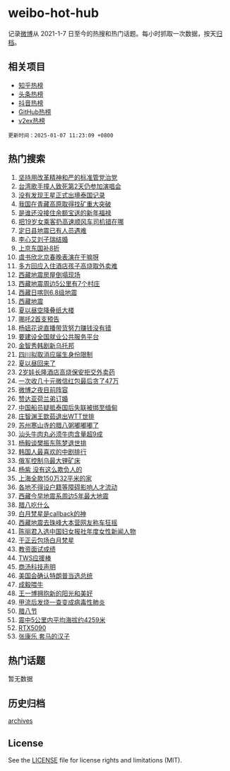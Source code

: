 # weibo-hot-hub

记录[微博](https://www.weibo.com)从 2021-1-7 日至今的热搜和热门话题。每小时抓取一次数据，按天[归档](archives)。

## 相关项目

- [知乎热榜](https://github.com/lonnyzhang423/zhihu-hot-hub)
- [头条热榜](https://github.com/lonnyzhang423/toutiao-hot-hub)
- [抖音热榜](https://github.com/lonnyzhang423/douyin-hot-hub)
- [GitHub热榜](https://github.com/lonnyzhang423/github-hot-hub)
- [v2ex热榜](https://github.com/lonnyzhang423/v2ex-hot-hub)


`更新时间：2025-01-07 11:23:09 +0800`

## 热门搜索

1. [坚持用改革精神和严的标准管党治党](https://m.weibo.cn/search?containerid=100103type%3D1%26t%3D10%26q%3D%23%E5%9D%9A%E6%8C%81%E7%94%A8%E6%94%B9%E9%9D%A9%E7%B2%BE%E7%A5%9E%E5%92%8C%E4%B8%A5%E7%9A%84%E6%A0%87%E5%87%86%E7%AE%A1%E5%85%9A%E6%B2%BB%E5%85%9A%23&stream_entry_id=51&isnewpage=1&extparam=seat%3D1%26cate%3D10103%26q%3D%2523%25E5%259D%259A%25E6%258C%2581%25E7%2594%25A8%25E6%2594%25B9%25E9%259D%25A9%25E7%25B2%25BE%25E7%25A5%259E%25E5%2592%258C%25E4%25B8%25A5%25E7%259A%2584%25E6%25A0%2587%25E5%2587%2586%25E7%25AE%25A1%25E5%2585%259A%25E6%25B2%25BB%25E5%2585%259A%2523%26filter_type%3Drealtimehot%26stream_entry_id%3D51%26pos%3D0%26c_type%3D51%26dgr%3D0%26display_time%3D1736220187%26pre_seqid%3D17362201879320888126)
1. [台湾歌手撞人致死第2天仍参加演唱会](https://m.weibo.cn/search?containerid=100103type%3D1%26t%3D10%26q%3D%23%E5%8F%B0%E6%B9%BE%E6%AD%8C%E6%89%8B%E6%92%9E%E4%BA%BA%E8%87%B4%E6%AD%BB%E7%AC%AC2%E5%A4%A9%E4%BB%8D%E5%8F%82%E5%8A%A0%E6%BC%94%E5%94%B1%E4%BC%9A%23&stream_entry_id=31&isnewpage=1&extparam=seat%3D1%26cate%3D5001%26realpos%3D1%26flag%3D1%26stream_entry_id%3D31%26lcate%3D5001%26band_rank%3D1%26q%3D%2523%25E5%258F%25B0%25E6%25B9%25BE%25E6%25AD%258C%25E6%2589%258B%25E6%2592%259E%25E4%25BA%25BA%25E8%2587%25B4%25E6%25AD%25BB%25E7%25AC%25AC2%25E5%25A4%25A9%25E4%25BB%258D%25E5%258F%2582%25E5%258A%25A0%25E6%25BC%2594%25E5%2594%25B1%25E4%25BC%259A%2523%26dgr%3D0%26c_type%3D31%26pos%3D0%26filter_type%3Drealtimehot%26display_time%3D1736220187%26pre_seqid%3D17362201879320888126)
1. [没有发现王星正式出境泰国记录](https://m.weibo.cn/search?containerid=100103type%3D1%26t%3D10%26q%3D%23%E6%B2%A1%E6%9C%89%E5%8F%91%E7%8E%B0%E7%8E%8B%E6%98%9F%E6%AD%A3%E5%BC%8F%E5%87%BA%E5%A2%83%E6%B3%B0%E5%9B%BD%E8%AE%B0%E5%BD%95%23&stream_entry_id=31&isnewpage=1&extparam=seat%3D1%26cate%3D5001%26realpos%3D2%26flag%3D1%26stream_entry_id%3D31%26lcate%3D5001%26band_rank%3D2%26q%3D%2523%25E6%25B2%25A1%25E6%259C%2589%25E5%258F%2591%25E7%258E%25B0%25E7%258E%258B%25E6%2598%259F%25E6%25AD%25A3%25E5%25BC%258F%25E5%2587%25BA%25E5%25A2%2583%25E6%25B3%25B0%25E5%259B%25BD%25E8%25AE%25B0%25E5%25BD%2595%2523%26dgr%3D0%26c_type%3D31%26pos%3D1%26filter_type%3Drealtimehot%26display_time%3D1736220187%26pre_seqid%3D17362201879320888126)
1. [我国在青藏高原取得找矿重大突破](https://m.weibo.cn/search?containerid=100103type%3D1%26t%3D10%26q%3D%23%E6%88%91%E5%9B%BD%E5%9C%A8%E9%9D%92%E8%97%8F%E9%AB%98%E5%8E%9F%E5%8F%96%E5%BE%97%E6%89%BE%E7%9F%BF%E9%87%8D%E5%A4%A7%E7%AA%81%E7%A0%B4%23&stream_entry_id=31&isnewpage=1&extparam=seat%3D1%26cate%3D5001%26realpos%3D3%26flag%3D0%26stream_entry_id%3D31%26lcate%3D5001%26band_rank%3D3%26q%3D%2523%25E6%2588%2591%25E5%259B%25BD%25E5%259C%25A8%25E9%259D%2592%25E8%2597%258F%25E9%25AB%2598%25E5%258E%259F%25E5%258F%2596%25E5%25BE%2597%25E6%2589%25BE%25E7%259F%25BF%25E9%2587%258D%25E5%25A4%25A7%25E7%25AA%2581%25E7%25A0%25B4%2523%26dgr%3D0%26c_type%3D31%26pos%3D2%26filter_type%3Drealtimehot%26display_time%3D1736220187%26pre_seqid%3D17362201879320888126)
1. [是谁还没接住余额宝送的新年福禄](https://m.weibo.cn/search?containerid=100103type%3D1%26t%3D10%26q%3D%23%E6%98%AF%E8%B0%81%E8%BF%98%E6%B2%A1%E6%8E%A5%E4%BD%8F%E4%BD%99%E9%A2%9D%E5%AE%9D%E9%80%81%E7%9A%84%E6%96%B0%E5%B9%B4%E7%A6%8F%E7%A6%84%23&stream_entry_id=31&isnewpage=1&extparam=seat%3D1%26cate%3D5001%26stream_entry_id%3D31%26lcate%3D5001%26is_ad_pos%3D1%26c_type%3D31%26topic_ad%3D1%26band_rank%3D4%26filter_type%3Drealtimehot%26dgr%3D0%26pos%3D3%26adid%3D271838%26q%3D%2523%25E6%2598%25AF%25E8%25B0%2581%25E8%25BF%2598%25E6%25B2%25A1%25E6%258E%25A5%25E4%25BD%258F%25E4%25BD%2599%25E9%25A2%259D%25E5%25AE%259D%25E9%2580%2581%25E7%259A%2584%25E6%2596%25B0%25E5%25B9%25B4%25E7%25A6%258F%25E7%25A6%2584%2523%26display_time%3D1736220187%26pre_seqid%3D17362201879320888126)
1. [把19岁女乘客扔高速顺风车司机错在哪](https://m.weibo.cn/search?containerid=100103type%3D1%26t%3D10%26q%3D%23%E6%8A%8A19%E5%B2%81%E5%A5%B3%E4%B9%98%E5%AE%A2%E6%89%94%E9%AB%98%E9%80%9F%E9%A1%BA%E9%A3%8E%E8%BD%A6%E5%8F%B8%E6%9C%BA%E9%94%99%E5%9C%A8%E5%93%AA%23&stream_entry_id=31&isnewpage=1&extparam=seat%3D1%26cate%3D5001%26realpos%3D4%26flag%3D1%26stream_entry_id%3D31%26lcate%3D5001%26band_rank%3D4%26q%3D%2523%25E6%258A%258A19%25E5%25B2%2581%25E5%25A5%25B3%25E4%25B9%2598%25E5%25AE%25A2%25E6%2589%2594%25E9%25AB%2598%25E9%2580%259F%25E9%25A1%25BA%25E9%25A3%258E%25E8%25BD%25A6%25E5%258F%25B8%25E6%259C%25BA%25E9%2594%2599%25E5%259C%25A8%25E5%2593%25AA%2523%26dgr%3D0%26c_type%3D31%26pos%3D4%26filter_type%3Drealtimehot%26display_time%3D1736220187%26pre_seqid%3D17362201879320888126)
1. [定日县地震已有人员遇难](https://m.weibo.cn/search?containerid=100103type%3D1%26t%3D10%26q%3D%23%E5%AE%9A%E6%97%A5%E5%8E%BF%E5%9C%B0%E9%9C%87%E5%B7%B2%E6%9C%89%E4%BA%BA%E5%91%98%E9%81%87%E9%9A%BE%23&stream_entry_id=31&isnewpage=1&extparam=seat%3D1%26cate%3D5001%26realpos%3D5%26flag%3D1%26stream_entry_id%3D31%26lcate%3D5001%26band_rank%3D5%26q%3D%2523%25E5%25AE%259A%25E6%2597%25A5%25E5%258E%25BF%25E5%259C%25B0%25E9%259C%2587%25E5%25B7%25B2%25E6%259C%2589%25E4%25BA%25BA%25E5%2591%2598%25E9%2581%2587%25E9%259A%25BE%2523%26dgr%3D0%26c_type%3D31%26pos%3D5%26filter_type%3Drealtimehot%26display_time%3D1736220187%26pre_seqid%3D17362201879320888126)
1. [李心艾刘子瑞结婚](https://m.weibo.cn/search?containerid=100103type%3D1%26t%3D10%26q%3D%23%E6%9D%8E%E5%BF%83%E8%89%BE%E5%88%98%E5%AD%90%E7%91%9E%E7%BB%93%E5%A9%9A%23&stream_entry_id=31&isnewpage=1&extparam=seat%3D1%26cate%3D5001%26realpos%3D6%26flag%3D2%26stream_entry_id%3D31%26lcate%3D5001%26band_rank%3D6%26q%3D%2523%25E6%259D%258E%25E5%25BF%2583%25E8%2589%25BE%25E5%2588%2598%25E5%25AD%2590%25E7%2591%259E%25E7%25BB%2593%25E5%25A9%259A%2523%26dgr%3D0%26c_type%3D31%26pos%3D6%26filter_type%3Drealtimehot%26display_time%3D1736220187%26pre_seqid%3D17362201879320888126)
1. [上京东国补8折](https://m.weibo.cn/search?containerid=100103type%3D1%26t%3D10%26q%3D%23%E4%B8%8A%E4%BA%AC%E4%B8%9C%E5%9B%BD%E8%A1%A58%E6%8A%98%23&stream_entry_id=31&isnewpage=1&extparam=seat%3D1%26cate%3D5001%26stream_entry_id%3D31%26lcate%3D5001%26is_ad_pos%3D1%26c_type%3D31%26topic_ad%3D1%26band_rank%3D7%26filter_type%3Drealtimehot%26dgr%3D0%26pos%3D7%26adid%3D271836%26q%3D%2523%25E4%25B8%258A%25E4%25BA%25AC%25E4%25B8%259C%25E5%259B%25BD%25E8%25A1%25A58%25E6%258A%2598%2523%26display_time%3D1736220187%26pre_seqid%3D17362201879320888126)
1. [虞书欣北京春晚表演在干嘛呀](https://m.weibo.cn/search?containerid=100103type%3D1%26t%3D10%26q%3D%E8%99%9E%E4%B9%A6%E6%AC%A3%E5%8C%97%E4%BA%AC%E6%98%A5%E6%99%9A%E8%A1%A8%E6%BC%94%E5%9C%A8%E5%B9%B2%E5%98%9B%E5%91%80&stream_entry_id=31&isnewpage=1&extparam=seat%3D1%26cate%3D5001%26realpos%3D7%26flag%3D1%26stream_entry_id%3D31%26lcate%3D5001%26band_rank%3D7%26q%3D%25E8%2599%259E%25E4%25B9%25A6%25E6%25AC%25A3%25E5%258C%2597%25E4%25BA%25AC%25E6%2598%25A5%25E6%2599%259A%25E8%25A1%25A8%25E6%25BC%2594%25E5%259C%25A8%25E5%25B9%25B2%25E5%2598%259B%25E5%2591%2580%26dgr%3D0%26c_type%3D31%26pos%3D8%26filter_type%3Drealtimehot%26display_time%3D1736220187%26pre_seqid%3D17362201879320888126)
1. [多方回应入住酒店孩子高烧取外卖难](https://m.weibo.cn/search?containerid=100103type%3D1%26t%3D10%26q%3D%23%E5%A4%9A%E6%96%B9%E5%9B%9E%E5%BA%94%E5%85%A5%E4%BD%8F%E9%85%92%E5%BA%97%E5%AD%A9%E5%AD%90%E9%AB%98%E7%83%A7%E5%8F%96%E5%A4%96%E5%8D%96%E9%9A%BE%23&stream_entry_id=31&isnewpage=1&extparam=seat%3D1%26cate%3D5001%26realpos%3D8%26flag%3D0%26stream_entry_id%3D31%26lcate%3D5001%26band_rank%3D8%26q%3D%2523%25E5%25A4%259A%25E6%2596%25B9%25E5%259B%259E%25E5%25BA%2594%25E5%2585%25A5%25E4%25BD%258F%25E9%2585%2592%25E5%25BA%2597%25E5%25AD%25A9%25E5%25AD%2590%25E9%25AB%2598%25E7%2583%25A7%25E5%258F%2596%25E5%25A4%2596%25E5%258D%2596%25E9%259A%25BE%2523%26dgr%3D0%26c_type%3D31%26pos%3D9%26filter_type%3Drealtimehot%26display_time%3D1736220187%26pre_seqid%3D17362201879320888126)
1. [西藏地震房屋倒塌现场](https://m.weibo.cn/search?containerid=100103type%3D1%26t%3D10%26q%3D%23%E8%A5%BF%E8%97%8F%E5%9C%B0%E9%9C%87%E6%88%BF%E5%B1%8B%E5%80%92%E5%A1%8C%E7%8E%B0%E5%9C%BA%23&stream_entry_id=31&isnewpage=1&extparam=seat%3D1%26cate%3D5001%26realpos%3D9%26flag%3D1%26stream_entry_id%3D31%26lcate%3D5001%26band_rank%3D9%26q%3D%2523%25E8%25A5%25BF%25E8%2597%258F%25E5%259C%25B0%25E9%259C%2587%25E6%2588%25BF%25E5%25B1%258B%25E5%2580%2592%25E5%25A1%258C%25E7%258E%25B0%25E5%259C%25BA%2523%26dgr%3D0%26c_type%3D31%26pos%3D10%26filter_type%3Drealtimehot%26display_time%3D1736220187%26pre_seqid%3D17362201879320888126)
1. [西藏地震周边5公里有7个村庄](https://m.weibo.cn/search?containerid=100103type%3D1%26t%3D10%26q%3D%23%E8%A5%BF%E8%97%8F%E5%9C%B0%E9%9C%87%E5%91%A8%E8%BE%B95%E5%85%AC%E9%87%8C%E6%9C%897%E4%B8%AA%E6%9D%91%E5%BA%84%23&stream_entry_id=31&isnewpage=1&extparam=seat%3D1%26cate%3D5001%26realpos%3D10%26flag%3D1%26stream_entry_id%3D31%26lcate%3D5001%26band_rank%3D10%26q%3D%2523%25E8%25A5%25BF%25E8%2597%258F%25E5%259C%25B0%25E9%259C%2587%25E5%2591%25A8%25E8%25BE%25B95%25E5%2585%25AC%25E9%2587%258C%25E6%259C%25897%25E4%25B8%25AA%25E6%259D%2591%25E5%25BA%2584%2523%26dgr%3D0%26c_type%3D31%26pos%3D11%26filter_type%3Drealtimehot%26display_time%3D1736220187%26pre_seqid%3D17362201879320888126)
1. [西藏日喀则6.8级地震](https://m.weibo.cn/search?containerid=100103type%3D1%26t%3D10%26q%3D%23%E8%A5%BF%E8%97%8F%E6%97%A5%E5%96%80%E5%88%996.8%E7%BA%A7%E5%9C%B0%E9%9C%87%23&stream_entry_id=31&isnewpage=1&extparam=seat%3D1%26cate%3D5001%26realpos%3D11%26flag%3D2%26stream_entry_id%3D31%26lcate%3D5001%26band_rank%3D11%26q%3D%2523%25E8%25A5%25BF%25E8%2597%258F%25E6%2597%25A5%25E5%2596%2580%25E5%2588%25996.8%25E7%25BA%25A7%25E5%259C%25B0%25E9%259C%2587%2523%26dgr%3D0%26c_type%3D31%26pos%3D12%26filter_type%3Drealtimehot%26display_time%3D1736220187%26pre_seqid%3D17362201879320888126)
1. [西藏地震](https://m.weibo.cn/search?containerid=100103type%3D1%26t%3D10%26q%3D%E8%A5%BF%E8%97%8F%E5%9C%B0%E9%9C%87&stream_entry_id=31&isnewpage=1&extparam=seat%3D1%26cate%3D5001%26realpos%3D12%26flag%3D0%26stream_entry_id%3D31%26lcate%3D5001%26band_rank%3D12%26q%3D%25E8%25A5%25BF%25E8%2597%258F%25E5%259C%25B0%25E9%259C%2587%26dgr%3D0%26c_type%3D31%26pos%3D13%26filter_type%3Drealtimehot%26display_time%3D1736220187%26pre_seqid%3D17362201879320888126)
1. [夏以昼空降叠纸大楼](https://m.weibo.cn/search?containerid=100103type%3D1%26t%3D10%26q%3D%23%E5%A4%8F%E4%BB%A5%E6%98%BC%E7%A9%BA%E9%99%8D%E5%8F%A0%E7%BA%B8%E5%A4%A7%E6%A5%BC%23&stream_entry_id=31&isnewpage=1&extparam=seat%3D1%26cate%3D5001%26realpos%3D13%26flag%3D1%26stream_entry_id%3D31%26lcate%3D5001%26band_rank%3D13%26q%3D%2523%25E5%25A4%258F%25E4%25BB%25A5%25E6%2598%25BC%25E7%25A9%25BA%25E9%2599%258D%25E5%258F%25A0%25E7%25BA%25B8%25E5%25A4%25A7%25E6%25A5%25BC%2523%26dgr%3D0%26c_type%3D31%26pos%3D14%26filter_type%3Drealtimehot%26display_time%3D1736220187%26pre_seqid%3D17362201879320888126)
1. [哪吒2首支预告](https://m.weibo.cn/search?containerid=100103type%3D1%26t%3D10%26q%3D%23%E5%93%AA%E5%90%922%E9%A6%96%E6%94%AF%E9%A2%84%E5%91%8A%23&stream_entry_id=31&isnewpage=1&extparam=seat%3D1%26cate%3D5001%26realpos%3D14%26flag%3D1%26stream_entry_id%3D31%26lcate%3D5001%26band_rank%3D14%26q%3D%2523%25E5%2593%25AA%25E5%2590%25922%25E9%25A6%2596%25E6%2594%25AF%25E9%25A2%2584%25E5%2591%258A%2523%26dgr%3D0%26c_type%3D31%26pos%3D15%26filter_type%3Drealtimehot%26display_time%3D1736220187%26pre_seqid%3D17362201879320888126)
1. [杨妞花说直播带货努力赚钱没有错](https://m.weibo.cn/search?containerid=100103type%3D1%26t%3D10%26q%3D%23%E6%9D%A8%E5%A6%9E%E8%8A%B1%E8%AF%B4%E7%9B%B4%E6%92%AD%E5%B8%A6%E8%B4%A7%E5%8A%AA%E5%8A%9B%E8%B5%9A%E9%92%B1%E6%B2%A1%E6%9C%89%E9%94%99%23&stream_entry_id=31&isnewpage=1&extparam=seat%3D1%26cate%3D5001%26realpos%3D15%26flag%3D1%26stream_entry_id%3D31%26lcate%3D5001%26band_rank%3D15%26q%3D%2523%25E6%259D%25A8%25E5%25A6%259E%25E8%258A%25B1%25E8%25AF%25B4%25E7%259B%25B4%25E6%2592%25AD%25E5%25B8%25A6%25E8%25B4%25A7%25E5%258A%25AA%25E5%258A%259B%25E8%25B5%259A%25E9%2592%25B1%25E6%25B2%25A1%25E6%259C%2589%25E9%2594%2599%2523%26dgr%3D0%26c_type%3D31%26pos%3D16%26filter_type%3Drealtimehot%26display_time%3D1736220187%26pre_seqid%3D17362201879320888126)
1. [要建设全国就业公共服务平台](https://m.weibo.cn/search?containerid=100103type%3D1%26t%3D10%26q%3D%23%E8%A6%81%E5%BB%BA%E8%AE%BE%E5%85%A8%E5%9B%BD%E5%B0%B1%E4%B8%9A%E5%85%AC%E5%85%B1%E6%9C%8D%E5%8A%A1%E5%B9%B3%E5%8F%B0%23&stream_entry_id=31&isnewpage=1&extparam=seat%3D1%26cate%3D5001%26realpos%3D16%26flag%3D1%26stream_entry_id%3D31%26lcate%3D5001%26band_rank%3D16%26q%3D%2523%25E8%25A6%2581%25E5%25BB%25BA%25E8%25AE%25BE%25E5%2585%25A8%25E5%259B%25BD%25E5%25B0%25B1%25E4%25B8%259A%25E5%2585%25AC%25E5%2585%25B1%25E6%259C%258D%25E5%258A%25A1%25E5%25B9%25B3%25E5%258F%25B0%2523%26dgr%3D0%26c_type%3D31%26pos%3D17%26filter_type%3Drealtimehot%26display_time%3D1736220187%26pre_seqid%3D17362201879320888126)
1. [金智秀韩剧新乌托邦](https://m.weibo.cn/search?containerid=100103type%3D1%26t%3D10%26q%3D%E9%87%91%E6%99%BA%E7%A7%80%E9%9F%A9%E5%89%A7%E6%96%B0%E4%B9%8C%E6%89%98%E9%82%A6&stream_entry_id=31&isnewpage=1&extparam=seat%3D1%26cate%3D5001%26realpos%3D17%26flag%3D1%26stream_entry_id%3D31%26lcate%3D5001%26band_rank%3D17%26q%3D%25E9%2587%2591%25E6%2599%25BA%25E7%25A7%2580%25E9%259F%25A9%25E5%2589%25A7%25E6%2596%25B0%25E4%25B9%258C%25E6%2589%2598%25E9%2582%25A6%26dgr%3D0%26c_type%3D31%26pos%3D18%26filter_type%3Drealtimehot%26display_time%3D1736220187%26pre_seqid%3D17362201879320888126)
1. [四川拟取消应届生身份限制](https://m.weibo.cn/search?containerid=100103type%3D1%26t%3D10%26q%3D%23%E5%9B%9B%E5%B7%9D%E6%8B%9F%E5%8F%96%E6%B6%88%E5%BA%94%E5%B1%8A%E7%94%9F%E8%BA%AB%E4%BB%BD%E9%99%90%E5%88%B6%23&stream_entry_id=31&isnewpage=1&extparam=seat%3D1%26cate%3D5001%26realpos%3D18%26flag%3D1%26stream_entry_id%3D31%26lcate%3D5001%26band_rank%3D18%26q%3D%2523%25E5%259B%259B%25E5%25B7%259D%25E6%258B%259F%25E5%258F%2596%25E6%25B6%2588%25E5%25BA%2594%25E5%25B1%258A%25E7%2594%259F%25E8%25BA%25AB%25E4%25BB%25BD%25E9%2599%2590%25E5%2588%25B6%2523%26dgr%3D0%26c_type%3D31%26pos%3D19%26filter_type%3Drealtimehot%26display_time%3D1736220187%26pre_seqid%3D17362201879320888126)
1. [夏以昼回来了](https://m.weibo.cn/search?containerid=100103type%3D1%26t%3D10%26q%3D%E5%A4%8F%E4%BB%A5%E6%98%BC%E5%9B%9E%E6%9D%A5%E4%BA%86&stream_entry_id=31&isnewpage=1&extparam=seat%3D1%26cate%3D5001%26realpos%3D19%26flag%3D1%26stream_entry_id%3D31%26lcate%3D5001%26band_rank%3D19%26q%3D%25E5%25A4%258F%25E4%25BB%25A5%25E6%2598%25BC%25E5%259B%259E%25E6%259D%25A5%25E4%25BA%2586%26dgr%3D0%26c_type%3D31%26pos%3D20%26filter_type%3Drealtimehot%26display_time%3D1736220187%26pre_seqid%3D17362201879320888126)
1. [2岁娃长隆酒店高烧保安拒交外卖药](https://m.weibo.cn/search?containerid=100103type%3D1%26t%3D10%26q%3D%232%E5%B2%81%E5%A8%83%E9%95%BF%E9%9A%86%E9%85%92%E5%BA%97%E9%AB%98%E7%83%A7%E4%BF%9D%E5%AE%89%E6%8B%92%E4%BA%A4%E5%A4%96%E5%8D%96%E8%8D%AF%23&stream_entry_id=31&isnewpage=1&extparam=seat%3D1%26cate%3D5001%26realpos%3D20%26flag%3D0%26stream_entry_id%3D31%26lcate%3D5001%26band_rank%3D20%26q%3D%25232%25E5%25B2%2581%25E5%25A8%2583%25E9%2595%25BF%25E9%259A%2586%25E9%2585%2592%25E5%25BA%2597%25E9%25AB%2598%25E7%2583%25A7%25E4%25BF%259D%25E5%25AE%2589%25E6%258B%2592%25E4%25BA%25A4%25E5%25A4%2596%25E5%258D%2596%25E8%258D%25AF%2523%26dgr%3D0%26c_type%3D31%26pos%3D21%26filter_type%3Drealtimehot%26display_time%3D1736220187%26pre_seqid%3D17362201879320888126)
1. [一次收几十元微信红包最后贪了47万](https://m.weibo.cn/search?containerid=100103type%3D1%26t%3D10%26q%3D%23%E4%B8%80%E6%AC%A1%E6%94%B6%E5%87%A0%E5%8D%81%E5%85%83%E5%BE%AE%E4%BF%A1%E7%BA%A2%E5%8C%85%E6%9C%80%E5%90%8E%E8%B4%AA%E4%BA%8647%E4%B8%87%23&stream_entry_id=31&isnewpage=1&extparam=seat%3D1%26cate%3D5001%26realpos%3D21%26flag%3D0%26stream_entry_id%3D31%26lcate%3D5001%26band_rank%3D21%26q%3D%2523%25E4%25B8%2580%25E6%25AC%25A1%25E6%2594%25B6%25E5%2587%25A0%25E5%258D%2581%25E5%2585%2583%25E5%25BE%25AE%25E4%25BF%25A1%25E7%25BA%25A2%25E5%258C%2585%25E6%259C%2580%25E5%2590%258E%25E8%25B4%25AA%25E4%25BA%258647%25E4%25B8%2587%2523%26dgr%3D0%26c_type%3D31%26pos%3D22%26filter_type%3Drealtimehot%26display_time%3D1736220187%26pre_seqid%3D17362201879320888126)
1. [微博之夜目前阵容](https://m.weibo.cn/search?containerid=100103type%3D1%26t%3D10%26q%3D%23%E5%BE%AE%E5%8D%9A%E4%B9%8B%E5%A4%9C%E7%9B%AE%E5%89%8D%E9%98%B5%E5%AE%B9%23&stream_entry_id=31&isnewpage=1&extparam=seat%3D1%26cate%3D5001%26realpos%3D22%26flag%3D1%26stream_entry_id%3D31%26lcate%3D5001%26band_rank%3D22%26q%3D%2523%25E5%25BE%25AE%25E5%258D%259A%25E4%25B9%258B%25E5%25A4%259C%25E7%259B%25AE%25E5%2589%258D%25E9%2598%25B5%25E5%25AE%25B9%2523%26dgr%3D0%26c_type%3D31%26pos%3D23%26filter_type%3Drealtimehot%26display_time%3D1736220187%26pre_seqid%3D17362201879320888126)
1. [赞达亚荷兰弟订婚](https://m.weibo.cn/search?containerid=100103type%3D1%26t%3D10%26q%3D%23%E8%B5%9E%E8%BE%BE%E4%BA%9A%E8%8D%B7%E5%85%B0%E5%BC%9F%E8%AE%A2%E5%A9%9A%23&stream_entry_id=31&isnewpage=1&extparam=seat%3D1%26cate%3D5001%26realpos%3D23%26flag%3D0%26stream_entry_id%3D31%26lcate%3D5001%26band_rank%3D23%26q%3D%2523%25E8%25B5%259E%25E8%25BE%25BE%25E4%25BA%259A%25E8%258D%25B7%25E5%2585%25B0%25E5%25BC%259F%25E8%25AE%25A2%25E5%25A9%259A%2523%26dgr%3D0%26c_type%3D31%26pos%3D24%26filter_type%3Drealtimehot%26display_time%3D1736220187%26pre_seqid%3D17362201879320888126)
1. [中国船员疑抵泰国后失联被绑至缅甸](https://m.weibo.cn/search?containerid=100103type%3D1%26t%3D10%26q%3D%23%E4%B8%AD%E5%9B%BD%E8%88%B9%E5%91%98%E7%96%91%E6%8A%B5%E6%B3%B0%E5%9B%BD%E5%90%8E%E5%A4%B1%E8%81%94%E8%A2%AB%E7%BB%91%E8%87%B3%E7%BC%85%E7%94%B8%23&stream_entry_id=31&isnewpage=1&extparam=seat%3D1%26cate%3D5001%26realpos%3D24%26flag%3D1%26stream_entry_id%3D31%26lcate%3D5001%26band_rank%3D24%26q%3D%2523%25E4%25B8%25AD%25E5%259B%25BD%25E8%2588%25B9%25E5%2591%2598%25E7%2596%2591%25E6%258A%25B5%25E6%25B3%25B0%25E5%259B%25BD%25E5%2590%258E%25E5%25A4%25B1%25E8%2581%2594%25E8%25A2%25AB%25E7%25BB%2591%25E8%2587%25B3%25E7%25BC%2585%25E7%2594%25B8%2523%26dgr%3D0%26c_type%3D31%26pos%3D25%26filter_type%3Drealtimehot%26display_time%3D1736220187%26pre_seqid%3D17362201879320888126)
1. [庄智渊王歆茹退出WTT世排](https://m.weibo.cn/search?containerid=100103type%3D1%26t%3D10%26q%3D%23%E5%BA%84%E6%99%BA%E6%B8%8A%E7%8E%8B%E6%AD%86%E8%8C%B9%E9%80%80%E5%87%BAWTT%E4%B8%96%E6%8E%92%23&stream_entry_id=31&isnewpage=1&extparam=seat%3D1%26cate%3D5001%26realpos%3D25%26flag%3D0%26stream_entry_id%3D31%26lcate%3D5001%26band_rank%3D25%26q%3D%2523%25E5%25BA%2584%25E6%2599%25BA%25E6%25B8%258A%25E7%258E%258B%25E6%25AD%2586%25E8%258C%25B9%25E9%2580%2580%25E5%2587%25BAWTT%25E4%25B8%2596%25E6%258E%2592%2523%26dgr%3D0%26c_type%3D31%26pos%3D26%26filter_type%3Drealtimehot%26display_time%3D1736220187%26pre_seqid%3D17362201879320888126)
1. [苏州寒山寺的腊八粥嘟嘟嘟了](https://m.weibo.cn/search?containerid=100103type%3D1%26t%3D10%26q%3D%23%E8%8B%8F%E5%B7%9E%E5%AF%92%E5%B1%B1%E5%AF%BA%E7%9A%84%E8%85%8A%E5%85%AB%E7%B2%A5%E5%98%9F%E5%98%9F%E5%98%9F%E4%BA%86%23&stream_entry_id=31&isnewpage=1&extparam=seat%3D1%26cate%3D5001%26realpos%3D26%26flag%3D1%26stream_entry_id%3D31%26lcate%3D5001%26band_rank%3D26%26q%3D%2523%25E8%258B%258F%25E5%25B7%259E%25E5%25AF%2592%25E5%25B1%25B1%25E5%25AF%25BA%25E7%259A%2584%25E8%2585%258A%25E5%2585%25AB%25E7%25B2%25A5%25E5%2598%259F%25E5%2598%259F%25E5%2598%259F%25E4%25BA%2586%2523%26dgr%3D0%26c_type%3D31%26pos%3D27%26filter_type%3Drealtimehot%26display_time%3D1736220187%26pre_seqid%3D17362201879320888126)
1. [汕头牛肉丸必须牛肉含量超9成](https://m.weibo.cn/search?containerid=100103type%3D1%26t%3D10%26q%3D%23%E6%B1%95%E5%A4%B4%E7%89%9B%E8%82%89%E4%B8%B8%E5%BF%85%E9%A1%BB%E7%89%9B%E8%82%89%E5%90%AB%E9%87%8F%E8%B6%859%E6%88%90%23&stream_entry_id=31&isnewpage=1&extparam=seat%3D1%26cate%3D5001%26realpos%3D27%26flag%3D0%26stream_entry_id%3D31%26lcate%3D5001%26band_rank%3D27%26q%3D%2523%25E6%25B1%2595%25E5%25A4%25B4%25E7%2589%259B%25E8%2582%2589%25E4%25B8%25B8%25E5%25BF%2585%25E9%25A1%25BB%25E7%2589%259B%25E8%2582%2589%25E5%2590%25AB%25E9%2587%258F%25E8%25B6%25859%25E6%2588%2590%2523%26dgr%3D0%26c_type%3D31%26pos%3D28%26filter_type%3Drealtimehot%26display_time%3D1736220187%26pre_seqid%3D17362201879320888126)
1. [杨毅谈樊振东陈梦退世排](https://m.weibo.cn/search?containerid=100103type%3D1%26t%3D10%26q%3D%23%E6%9D%A8%E6%AF%85%E8%B0%88%E6%A8%8A%E6%8C%AF%E4%B8%9C%E9%99%88%E6%A2%A6%E9%80%80%E4%B8%96%E6%8E%92%23&stream_entry_id=31&isnewpage=1&extparam=seat%3D1%26cate%3D5001%26realpos%3D28%26flag%3D1%26stream_entry_id%3D31%26lcate%3D5001%26band_rank%3D28%26q%3D%2523%25E6%259D%25A8%25E6%25AF%2585%25E8%25B0%2588%25E6%25A8%258A%25E6%258C%25AF%25E4%25B8%259C%25E9%2599%2588%25E6%25A2%25A6%25E9%2580%2580%25E4%25B8%2596%25E6%258E%2592%2523%26dgr%3D0%26c_type%3D31%26pos%3D29%26filter_type%3Drealtimehot%26display_time%3D1736220187%26pre_seqid%3D17362201879320888126)
1. [韩国人最喜欢的中剧排行](https://m.weibo.cn/search?containerid=100103type%3D1%26t%3D10%26q%3D%23%E9%9F%A9%E5%9B%BD%E4%BA%BA%E6%9C%80%E5%96%9C%E6%AC%A2%E7%9A%84%E4%B8%AD%E5%89%A7%E6%8E%92%E8%A1%8C%23&stream_entry_id=31&isnewpage=1&extparam=seat%3D1%26cate%3D5001%26realpos%3D29%26flag%3D0%26stream_entry_id%3D31%26lcate%3D5001%26band_rank%3D29%26q%3D%2523%25E9%259F%25A9%25E5%259B%25BD%25E4%25BA%25BA%25E6%259C%2580%25E5%2596%259C%25E6%25AC%25A2%25E7%259A%2584%25E4%25B8%25AD%25E5%2589%25A7%25E6%258E%2592%25E8%25A1%258C%2523%26dgr%3D0%26c_type%3D31%26pos%3D30%26filter_type%3Drealtimehot%26display_time%3D1736220187%26pre_seqid%3D17362201879320888126)
1. [俄军控制乌最大锂矿床](https://m.weibo.cn/search?containerid=100103type%3D1%26t%3D10%26q%3D%23%E4%BF%84%E5%86%9B%E6%8E%A7%E5%88%B6%E4%B9%8C%E6%9C%80%E5%A4%A7%E9%94%82%E7%9F%BF%E5%BA%8A%23&stream_entry_id=31&isnewpage=1&extparam=seat%3D1%26cate%3D5001%26realpos%3D30%26flag%3D1%26stream_entry_id%3D31%26lcate%3D5001%26band_rank%3D30%26q%3D%2523%25E4%25BF%2584%25E5%2586%259B%25E6%258E%25A7%25E5%2588%25B6%25E4%25B9%258C%25E6%259C%2580%25E5%25A4%25A7%25E9%2594%2582%25E7%259F%25BF%25E5%25BA%258A%2523%26dgr%3D0%26c_type%3D31%26pos%3D31%26filter_type%3Drealtimehot%26display_time%3D1736220187%26pre_seqid%3D17362201879320888126)
1. [杨紫 没有这么欺负人的](https://m.weibo.cn/search?containerid=100103type%3D1%26t%3D10%26q%3D%E6%9D%A8%E7%B4%AB+%E6%B2%A1%E6%9C%89%E8%BF%99%E4%B9%88%E6%AC%BA%E8%B4%9F%E4%BA%BA%E7%9A%84&stream_entry_id=31&isnewpage=1&extparam=seat%3D1%26cate%3D5001%26realpos%3D31%26flag%3D0%26stream_entry_id%3D31%26lcate%3D5001%26band_rank%3D31%26q%3D%25E6%259D%25A8%25E7%25B4%25AB%2520%25E6%25B2%25A1%25E6%259C%2589%25E8%25BF%2599%25E4%25B9%2588%25E6%25AC%25BA%25E8%25B4%259F%25E4%25BA%25BA%25E7%259A%2584%26dgr%3D0%26c_type%3D31%26pos%3D32%26filter_type%3Drealtimehot%26display_time%3D1736220187%26pre_seqid%3D17362201879320888126)
1. [上海全款150万32平米的家](https://m.weibo.cn/search?containerid=100103type%3D1%26t%3D10%26q%3D%E4%B8%8A%E6%B5%B7%E5%85%A8%E6%AC%BE150%E4%B8%8732%E5%B9%B3%E7%B1%B3%E7%9A%84%E5%AE%B6&stream_entry_id=31&isnewpage=1&extparam=seat%3D1%26cate%3D5001%26realpos%3D32%26flag%3D1%26stream_entry_id%3D31%26lcate%3D5001%26band_rank%3D32%26q%3D%25E4%25B8%258A%25E6%25B5%25B7%25E5%2585%25A8%25E6%25AC%25BE150%25E4%25B8%258732%25E5%25B9%25B3%25E7%25B1%25B3%25E7%259A%2584%25E5%25AE%25B6%26dgr%3D0%26c_type%3D31%26pos%3D33%26filter_type%3Drealtimehot%26display_time%3D1736220187%26pre_seqid%3D17362201879320888126)
1. [各地不得设户籍等障碍影响人才流动](https://m.weibo.cn/search?containerid=100103type%3D1%26t%3D10%26q%3D%23%E5%90%84%E5%9C%B0%E4%B8%8D%E5%BE%97%E8%AE%BE%E6%88%B7%E7%B1%8D%E7%AD%89%E9%9A%9C%E7%A2%8D%E5%BD%B1%E5%93%8D%E4%BA%BA%E6%89%8D%E6%B5%81%E5%8A%A8%23&stream_entry_id=31&isnewpage=1&extparam=seat%3D1%26cate%3D5001%26realpos%3D33%26flag%3D1%26stream_entry_id%3D31%26lcate%3D5001%26band_rank%3D33%26q%3D%2523%25E5%2590%2584%25E5%259C%25B0%25E4%25B8%258D%25E5%25BE%2597%25E8%25AE%25BE%25E6%2588%25B7%25E7%25B1%258D%25E7%25AD%2589%25E9%259A%259C%25E7%25A2%258D%25E5%25BD%25B1%25E5%2593%258D%25E4%25BA%25BA%25E6%2589%258D%25E6%25B5%2581%25E5%258A%25A8%2523%26dgr%3D0%26c_type%3D31%26pos%3D34%26filter_type%3Drealtimehot%26display_time%3D1736220187%26pre_seqid%3D17362201879320888126)
1. [西藏今早地震系周边5年最大地震](https://m.weibo.cn/search?containerid=100103type%3D1%26t%3D10%26q%3D%23%E8%A5%BF%E8%97%8F%E4%BB%8A%E6%97%A9%E5%9C%B0%E9%9C%87%E7%B3%BB%E5%91%A8%E8%BE%B95%E5%B9%B4%E6%9C%80%E5%A4%A7%E5%9C%B0%E9%9C%87%23&stream_entry_id=31&isnewpage=1&extparam=seat%3D1%26cate%3D5001%26realpos%3D34%26flag%3D1%26stream_entry_id%3D31%26lcate%3D5001%26band_rank%3D34%26q%3D%2523%25E8%25A5%25BF%25E8%2597%258F%25E4%25BB%258A%25E6%2597%25A9%25E5%259C%25B0%25E9%259C%2587%25E7%25B3%25BB%25E5%2591%25A8%25E8%25BE%25B95%25E5%25B9%25B4%25E6%259C%2580%25E5%25A4%25A7%25E5%259C%25B0%25E9%259C%2587%2523%26dgr%3D0%26c_type%3D31%26pos%3D35%26filter_type%3Drealtimehot%26display_time%3D1736220187%26pre_seqid%3D17362201879320888126)
1. [腊八吃什么](https://m.weibo.cn/search?containerid=100103type%3D1%26t%3D10%26q%3D%23%E8%85%8A%E5%85%AB%E5%90%83%E4%BB%80%E4%B9%88%23&stream_entry_id=31&isnewpage=1&extparam=seat%3D1%26cate%3D5001%26realpos%3D35%26flag%3D1%26stream_entry_id%3D31%26lcate%3D5001%26band_rank%3D35%26q%3D%2523%25E8%2585%258A%25E5%2585%25AB%25E5%2590%2583%25E4%25BB%2580%25E4%25B9%2588%2523%26dgr%3D0%26c_type%3D31%26pos%3D36%26filter_type%3Drealtimehot%26display_time%3D1736220187%26pre_seqid%3D17362201879320888126)
1. [白月梵星是callback的神](https://m.weibo.cn/search?containerid=100103type%3D1%26t%3D10%26q%3D%23%E7%99%BD%E6%9C%88%E6%A2%B5%E6%98%9F%E6%98%AFcallback%E7%9A%84%E7%A5%9E%23&stream_entry_id=31&isnewpage=1&extparam=seat%3D1%26cate%3D5001%26realpos%3D36%26flag%3D1%26stream_entry_id%3D31%26lcate%3D5001%26band_rank%3D36%26q%3D%2523%25E7%2599%25BD%25E6%259C%2588%25E6%25A2%25B5%25E6%2598%259F%25E6%2598%25AFcallback%25E7%259A%2584%25E7%25A5%259E%2523%26dgr%3D0%26c_type%3D31%26pos%3D37%26filter_type%3Drealtimehot%26display_time%3D1736220187%26pre_seqid%3D17362201879320888126)
1. [西藏地震去珠峰大本营网友称车狂摇](https://m.weibo.cn/search?containerid=100103type%3D1%26t%3D10%26q%3D%23%E8%A5%BF%E8%97%8F%E5%9C%B0%E9%9C%87%E5%8E%BB%E7%8F%A0%E5%B3%B0%E5%A4%A7%E6%9C%AC%E8%90%A5%E7%BD%91%E5%8F%8B%E7%A7%B0%E8%BD%A6%E7%8B%82%E6%91%87%23&stream_entry_id=31&isnewpage=1&extparam=seat%3D1%26cate%3D5001%26realpos%3D37%26flag%3D1%26stream_entry_id%3D31%26lcate%3D5001%26band_rank%3D37%26q%3D%2523%25E8%25A5%25BF%25E8%2597%258F%25E5%259C%25B0%25E9%259C%2587%25E5%258E%25BB%25E7%258F%25A0%25E5%25B3%25B0%25E5%25A4%25A7%25E6%259C%25AC%25E8%2590%25A5%25E7%25BD%2591%25E5%258F%258B%25E7%25A7%25B0%25E8%25BD%25A6%25E7%258B%2582%25E6%2591%2587%2523%26dgr%3D0%26c_type%3D31%26pos%3D38%26filter_type%3Drealtimehot%26display_time%3D1736220187%26pre_seqid%3D17362201879320888126)
1. [陈丽君入选中国妇女报社年度女性新闻人物](https://m.weibo.cn/search?containerid=100103type%3D1%26t%3D10%26q%3D%23%E9%99%88%E4%B8%BD%E5%90%9B%E5%85%A5%E9%80%89%E4%B8%AD%E5%9B%BD%E5%A6%87%E5%A5%B3%E6%8A%A5%E7%A4%BE%E5%B9%B4%E5%BA%A6%E5%A5%B3%E6%80%A7%E6%96%B0%E9%97%BB%E4%BA%BA%E7%89%A9%23&stream_entry_id=31&isnewpage=1&extparam=seat%3D1%26cate%3D5001%26realpos%3D38%26flag%3D1%26stream_entry_id%3D31%26lcate%3D5001%26band_rank%3D38%26q%3D%2523%25E9%2599%2588%25E4%25B8%25BD%25E5%2590%259B%25E5%2585%25A5%25E9%2580%2589%25E4%25B8%25AD%25E5%259B%25BD%25E5%25A6%2587%25E5%25A5%25B3%25E6%258A%25A5%25E7%25A4%25BE%25E5%25B9%25B4%25E5%25BA%25A6%25E5%25A5%25B3%25E6%2580%25A7%25E6%2596%25B0%25E9%2597%25BB%25E4%25BA%25BA%25E7%2589%25A9%2523%26dgr%3D0%26c_type%3D31%26pos%3D39%26filter_type%3Drealtimehot%26display_time%3D1736220187%26pre_seqid%3D17362201879320888126)
1. [于正云包场白月梵星](https://m.weibo.cn/search?containerid=100103type%3D1%26t%3D10%26q%3D%23%E4%BA%8E%E6%AD%A3%E4%BA%91%E5%8C%85%E5%9C%BA%E7%99%BD%E6%9C%88%E6%A2%B5%E6%98%9F%23&stream_entry_id=31&isnewpage=1&extparam=seat%3D1%26cate%3D5001%26realpos%3D39%26flag%3D1%26stream_entry_id%3D31%26lcate%3D5001%26band_rank%3D39%26q%3D%2523%25E4%25BA%258E%25E6%25AD%25A3%25E4%25BA%2591%25E5%258C%2585%25E5%259C%25BA%25E7%2599%25BD%25E6%259C%2588%25E6%25A2%25B5%25E6%2598%259F%2523%26dgr%3D0%26c_type%3D31%26pos%3D40%26filter_type%3Drealtimehot%26display_time%3D1736220187%26pre_seqid%3D17362201879320888126)
1. [教资面试成绩](https://m.weibo.cn/search?containerid=100103type%3D1%26t%3D10%26q%3D%E6%95%99%E8%B5%84%E9%9D%A2%E8%AF%95%E6%88%90%E7%BB%A9&stream_entry_id=31&isnewpage=1&extparam=seat%3D1%26cate%3D5001%26realpos%3D40%26flag%3D0%26stream_entry_id%3D31%26lcate%3D5001%26band_rank%3D40%26q%3D%25E6%2595%2599%25E8%25B5%2584%25E9%259D%25A2%25E8%25AF%2595%25E6%2588%2590%25E7%25BB%25A9%26dgr%3D0%26c_type%3D31%26pos%3D41%26filter_type%3Drealtimehot%26display_time%3D1736220187%26pre_seqid%3D17362201879320888126)
1. [TWS应援棒](https://m.weibo.cn/search?containerid=100103type%3D1%26t%3D10%26q%3DTWS%E5%BA%94%E6%8F%B4%E6%A3%92&stream_entry_id=31&isnewpage=1&extparam=seat%3D1%26cate%3D5001%26realpos%3D41%26flag%3D1%26stream_entry_id%3D31%26lcate%3D5001%26band_rank%3D41%26q%3DTWS%25E5%25BA%2594%25E6%258F%25B4%25E6%25A3%2592%26dgr%3D0%26c_type%3D31%26pos%3D42%26filter_type%3Drealtimehot%26display_time%3D1736220187%26pre_seqid%3D17362201879320888126)
1. [商汤科技声明](https://m.weibo.cn/search?containerid=100103type%3D1%26t%3D10%26q%3D%23%E5%95%86%E6%B1%A4%E7%A7%91%E6%8A%80%E5%A3%B0%E6%98%8E%23&stream_entry_id=31&isnewpage=1&extparam=seat%3D1%26cate%3D5001%26realpos%3D42%26flag%3D1%26stream_entry_id%3D31%26lcate%3D5001%26band_rank%3D42%26q%3D%2523%25E5%2595%2586%25E6%25B1%25A4%25E7%25A7%2591%25E6%258A%2580%25E5%25A3%25B0%25E6%2598%258E%2523%26dgr%3D0%26c_type%3D31%26pos%3D43%26filter_type%3Drealtimehot%26display_time%3D1736220187%26pre_seqid%3D17362201879320888126)
1. [美国会确认特朗普当选总统](https://m.weibo.cn/search?containerid=100103type%3D1%26t%3D10%26q%3D%23%E7%BE%8E%E5%9B%BD%E4%BC%9A%E7%A1%AE%E8%AE%A4%E7%89%B9%E6%9C%97%E6%99%AE%E5%BD%93%E9%80%89%E6%80%BB%E7%BB%9F%23&stream_entry_id=31&isnewpage=1&extparam=seat%3D1%26cate%3D5001%26realpos%3D43%26flag%3D0%26stream_entry_id%3D31%26lcate%3D5001%26band_rank%3D43%26q%3D%2523%25E7%25BE%258E%25E5%259B%25BD%25E4%25BC%259A%25E7%25A1%25AE%25E8%25AE%25A4%25E7%2589%25B9%25E6%259C%2597%25E6%2599%25AE%25E5%25BD%2593%25E9%2580%2589%25E6%2580%25BB%25E7%25BB%259F%2523%26dgr%3D0%26c_type%3D31%26pos%3D44%26filter_type%3Drealtimehot%26display_time%3D1736220187%26pre_seqid%3D17362201879320888126)
1. [成毅喂牛](https://m.weibo.cn/search?containerid=100103type%3D1%26t%3D10%26q%3D%23%E6%88%90%E6%AF%85%E5%96%82%E7%89%9B%23&stream_entry_id=31&isnewpage=1&extparam=seat%3D1%26cate%3D5001%26realpos%3D44%26flag%3D0%26stream_entry_id%3D31%26lcate%3D5001%26band_rank%3D44%26q%3D%2523%25E6%2588%2590%25E6%25AF%2585%25E5%2596%2582%25E7%2589%259B%2523%26dgr%3D0%26c_type%3D31%26pos%3D45%26filter_type%3Drealtimehot%26display_time%3D1736220187%26pre_seqid%3D17362201879320888126)
1. [王一博拥抱新的阳光和美好](https://m.weibo.cn/search?containerid=100103type%3D1%26t%3D10%26q%3D%23%E7%8E%8B%E4%B8%80%E5%8D%9A%E6%8B%A5%E6%8A%B1%E6%96%B0%E7%9A%84%E9%98%B3%E5%85%89%E5%92%8C%E7%BE%8E%E5%A5%BD%23&stream_entry_id=31&isnewpage=1&extparam=seat%3D1%26cate%3D5001%26realpos%3D45%26flag%3D1%26stream_entry_id%3D31%26lcate%3D5001%26band_rank%3D45%26q%3D%2523%25E7%258E%258B%25E4%25B8%2580%25E5%258D%259A%25E6%258B%25A5%25E6%258A%25B1%25E6%2596%25B0%25E7%259A%2584%25E9%2598%25B3%25E5%2585%2589%25E5%2592%258C%25E7%25BE%258E%25E5%25A5%25BD%2523%26dgr%3D0%26c_type%3D31%26pos%3D46%26filter_type%3Drealtimehot%26display_time%3D1736220187%26pre_seqid%3D17362201879320888126)
1. [甲流后发烧一查变成病毒性肺炎](https://m.weibo.cn/search?containerid=100103type%3D1%26t%3D10%26q%3D%23%E7%94%B2%E6%B5%81%E5%90%8E%E5%8F%91%E7%83%A7%E4%B8%80%E6%9F%A5%E5%8F%98%E6%88%90%E7%97%85%E6%AF%92%E6%80%A7%E8%82%BA%E7%82%8E%23&stream_entry_id=31&isnewpage=1&extparam=seat%3D1%26cate%3D5001%26realpos%3D46%26flag%3D0%26stream_entry_id%3D31%26lcate%3D5001%26band_rank%3D46%26q%3D%2523%25E7%2594%25B2%25E6%25B5%2581%25E5%2590%258E%25E5%258F%2591%25E7%2583%25A7%25E4%25B8%2580%25E6%259F%25A5%25E5%258F%2598%25E6%2588%2590%25E7%2597%2585%25E6%25AF%2592%25E6%2580%25A7%25E8%2582%25BA%25E7%2582%258E%2523%26dgr%3D0%26c_type%3D31%26pos%3D47%26filter_type%3Drealtimehot%26display_time%3D1736220187%26pre_seqid%3D17362201879320888126)
1. [腊八节](https://m.weibo.cn/search?containerid=100103type%3D1%26t%3D10%26q%3D%E8%85%8A%E5%85%AB%E8%8A%82&stream_entry_id=31&isnewpage=1&extparam=seat%3D1%26cate%3D5001%26realpos%3D47%26flag%3D0%26stream_entry_id%3D31%26lcate%3D5001%26band_rank%3D47%26q%3D%25E8%2585%258A%25E5%2585%25AB%25E8%258A%2582%26dgr%3D0%26c_type%3D31%26pos%3D48%26filter_type%3Drealtimehot%26display_time%3D1736220187%26pre_seqid%3D17362201879320888126)
1. [震中5公里内平均海拔约4259米](https://m.weibo.cn/search?containerid=100103type%3D1%26t%3D10%26q%3D%23%E9%9C%87%E4%B8%AD5%E5%85%AC%E9%87%8C%E5%86%85%E5%B9%B3%E5%9D%87%E6%B5%B7%E6%8B%94%E7%BA%A64259%E7%B1%B3%23&stream_entry_id=31&isnewpage=1&extparam=seat%3D1%26cate%3D5001%26realpos%3D48%26flag%3D1%26stream_entry_id%3D31%26lcate%3D5001%26band_rank%3D48%26q%3D%2523%25E9%259C%2587%25E4%25B8%25AD5%25E5%2585%25AC%25E9%2587%258C%25E5%2586%2585%25E5%25B9%25B3%25E5%259D%2587%25E6%25B5%25B7%25E6%258B%2594%25E7%25BA%25A64259%25E7%25B1%25B3%2523%26dgr%3D0%26c_type%3D31%26pos%3D49%26filter_type%3Drealtimehot%26display_time%3D1736220187%26pre_seqid%3D17362201879320888126)
1. [RTX5090](https://m.weibo.cn/search?containerid=100103type%3D1%26t%3D10%26q%3DRTX5090&stream_entry_id=31&isnewpage=1&extparam=seat%3D1%26cate%3D5001%26realpos%3D49%26flag%3D1%26stream_entry_id%3D31%26lcate%3D5001%26band_rank%3D49%26q%3DRTX5090%26dgr%3D0%26c_type%3D31%26pos%3D50%26filter_type%3Drealtimehot%26display_time%3D1736220187%26pre_seqid%3D17362201879320888126)
1. [张康乐 套马的汉子](https://m.weibo.cn/search?containerid=100103type%3D1%26t%3D10%26q%3D%E5%BC%A0%E5%BA%B7%E4%B9%90+%E5%A5%97%E9%A9%AC%E7%9A%84%E6%B1%89%E5%AD%90&stream_entry_id=31&isnewpage=1&extparam=seat%3D1%26cate%3D5001%26realpos%3D50%26flag%3D1%26stream_entry_id%3D31%26lcate%3D5001%26band_rank%3D50%26q%3D%25E5%25BC%25A0%25E5%25BA%25B7%25E4%25B9%2590%2520%25E5%25A5%2597%25E9%25A9%25AC%25E7%259A%2584%25E6%25B1%2589%25E5%25AD%2590%26dgr%3D0%26c_type%3D31%26pos%3D51%26filter_type%3Drealtimehot%26display_time%3D1736220187%26pre_seqid%3D17362201879320888126)

## 热门话题

暂无数据

## 历史归档

[archives](archives)

## License

See the [LICENSE](LICENSE) file for license rights and limitations (MIT).
